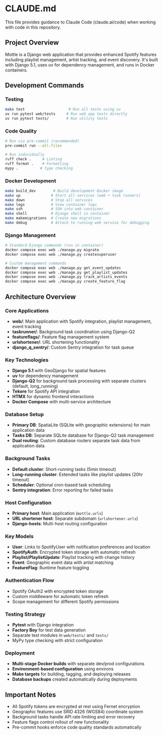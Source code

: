 # CLAUDE.md

This file provides guidance to Claude Code (claude.ai/code) when working with code in this repository.

## Project Overview

Mottle is a Django web application that provides enhanced Spotify features including playlist management, artist tracking, and event discovery. It's built with Django 5.1, uses uv for dependency management, and runs in Docker containers.

## Development Commands

### Testing
```bash
make test                    # Run all tests using uv
uv run pytest web/tests     # Run web app tests directly
uv run pytest tests/        # Run utility tests
```

### Code Quality
```bash
# Run via pre-commit (recommended)
pre-commit run --all-files

# Run individually
ruff check .     # Linting
ruff format .    # Formatting  
mypy .          # Type checking
```

### Docker Development
```bash
make build_dev        # Build development Docker image
make up              # Start all services (web + task runners)
make down            # Stop all services
make logs            # View container logs
make ssh             # SSH into web container
make shell           # Django shell in container
make makemigrations  # Create new migrations
make debug           # Attach to running web service for debugging
```

### Django Management
```bash
# Standard Django commands (run in container)
docker compose exec web ./manage.py migrate
docker compose exec web ./manage.py createsuperuser

# Custom management commands
docker compose exec web ./manage.py get_event_updates
docker compose exec web ./manage.py get_playlist_updates
docker compose exec web ./manage.py track_artists_events
docker compose exec web ./manage.py create_feature_flag
```

## Architecture Overview

### Core Applications
- **web/**: Main application with Spotify integration, playlist management, event tracking
- **taskrunner/**: Background task coordination using Django-Q2
- **featureflags/**: Feature flag management system
- **urlshortener/**: URL shortening functionality
- **django_q_sentry/**: Custom Sentry integration for task queue

### Key Technologies
- **Django 5.1** with GeoDjango for spatial features
- **uv** for dependency management
- **Django-Q2** for background task processing with separate clusters (default, long_running)
- **Tekore** for Spotify API integration
- **HTMX** for dynamic frontend interactions
- **Docker Compose** with multi-service architecture

### Database Setup
- **Primary DB**: SpatiaLite (SQLite with geographic extensions) for main application data
- **Tasks DB**: Separate SQLite database for Django-Q2 task management
- **Dual routing**: Custom database routers separate task data from application data

### Background Tasks
- **Default cluster**: Short-running tasks (5min timeout)
- **Long-running cluster**: Extended tasks like playlist updates (20hr timeout)
- **Scheduler**: Optional cron-based task scheduling
- **Sentry integration**: Error reporting for failed tasks

### Host Configuration
- **Primary host**: Main application (`mottle.urls`)
- **URL shortener host**: Separate subdomain (`urlshortener.urls`)
- **Django-hosts**: Multi-host routing configuration

### Key Models
- **User**: Links to SpotifyUser with notification preferences and location
- **SpotifyAuth**: Encrypted token storage with automatic refresh
- **Playlist/PlaylistUpdate**: Playlist tracking with change history
- **Event**: Geographic event data with artist matching
- **FeatureFlag**: Runtime feature toggling

### Authentication Flow
- Spotify OAuth2 with encrypted token storage
- Custom middleware for automatic token refresh
- Scope management for different Spotify permissions

### Testing Strategy
- **Pytest** with Django integration
- **Factory Boy** for test data generation
- Separate test modules in `web/tests/` and `tests/`
- MyPy type checking with strict configuration

### Deployment
- **Multi-stage Docker builds** with separate dev/prod configurations
- **Environment-based configuration** using environs
- **Make targets** for building, tagging, and deploying releases
- **Database backups** created automatically during deployments

## Important Notes

- All Spotify tokens are encrypted at rest using Fernet encryption
- Geographic features use SRID 4326 (WGS84) coordinate system
- Background tasks handle API rate limiting and error recovery
- Feature flags control rollout of new functionality
- Pre-commit hooks enforce code quality standards automatically